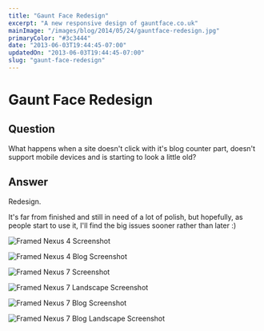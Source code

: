 ```yaml
---
title: "Gaunt Face Redesign"
excerpt: "A new responsive design of gauntface.co.uk"
mainImage: "/images/blog/2014/05/24/gauntface-redesign.jpg"
primaryColor: "#3c3444"
date: "2013-06-03T19:44:45-07:00"
updatedOn: "2013-06-03T19:44:45-07:00"
slug: "gaunt-face-redesign"
---
```


# Gaunt Face Redesign 

## Question

What happens when a site doesn't click with it's blog counter part, doesn't support mobile devices and is starting to look a little old? 

## Answer

Redesign. 

It's far from finished and still in need of a lot of polish, but hopefully, as people start to use it, I'll find the big issues sooner rather than later :) 

![Framed Nexus 4 Screenshot](/images/blog/2014/10/08/framed-nexus-4.png "613")

![Framed Nexus 4 Blog Screenshot](/images/blog/2014/10/08/framed-nexus-4-blog.png "613")

![Framed Nexus 7 Screenshot](/images/blog/2014/10/08/framed-nexus-7.png "718")

![Framed Nexus 7 Landscape Screenshot](/images/blog/2014/10/08/framed-nexus-7-landscape.png "1024")

![Framed Nexus 7 Blog Screenshot](/images/blog/2014/10/08/framed-nexus-7-blog.png "718")

![Framed Nexus 7 Blog Landscape Screenshot](/images/blog/2013/06/FramedNexus-7-Blog-Landscape.png "1024")
